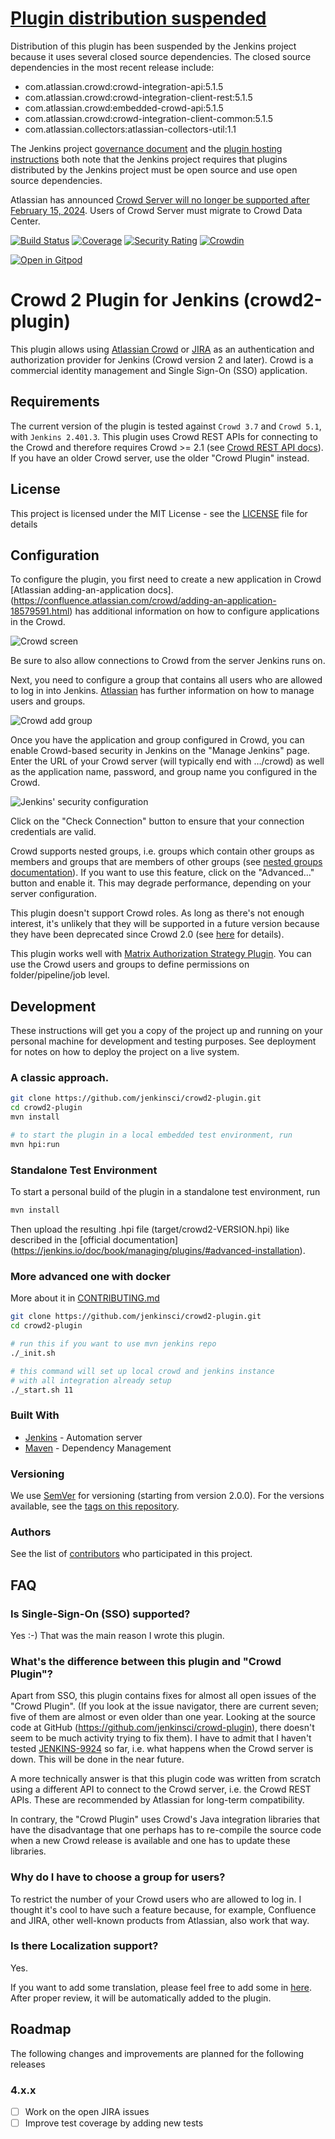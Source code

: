 # [Plugin distribution suspended](https://github.com/jenkins-infra/helpdesk/issues/3854)

Distribution of this plugin has been suspended by the Jenkins project because it uses several closed source dependencies.
The closed source dependencies in the most recent release include:

* com.atlassian.crowd:crowd-integration-api:5.1.5
* com.atlassian.crowd:crowd-integration-client-rest:5.1.5
* com.atlassian.crowd:embedded-crowd-api:5.1.5
* com.atlassian.crowd:crowd-integration-client-common:5.1.5
* com.atlassian.collectors:atlassian-collectors-util:1.1

The Jenkins project [governance document](https://www.jenkins.io/project/governance/#license) and the [plugin hosting instructions](https://www.jenkins.io/doc/developer/publishing/preparation/#license) both note that the Jenkins project requires that plugins distributed by the Jenkins project must be open source and use open source dependencies.

Atlassian has announced [Crowd Server will no longer be supported after February 15, 2024](https://www.atlassian.com/licensing/crowd#crowd-data-center).
Users of Crowd Server must migrate to Crowd Data Center.

[![Build Status](https://ci.jenkins.io/buildStatus/icon?job=Plugins/crowd2-plugin/master)](https://ci.jenkins.io/job/Plugins/job/crowd2-plugin/job/master/)
[![Coverage](https://sonarcloud.io/api/project_badges/measure?project=jenkins-crowd2-plugin&metric=coverage)](https://sonarcloud.io/dashboard?id=jenkins-crowd2-plugin)
[![Security Rating](https://sonarcloud.io/api/project_badges/measure?project=jenkins-crowd2-plugin&metric=security_rating)](https://sonarcloud.io/dashboard?id=jenkins-crowd2-plugin)
[![Crowdin](https://badges.crowdin.net/e/5bc518646218c4dbffd033e19f64e1ad/localized.svg)](https://jenkins.crowdin.com/crowd2-plugin)

[![Open in Gitpod](https://gitpod.io/button/open-in-gitpod.svg)](https://gitpod.io/#https://github.com/jenkinsci/crowd2-plugin)


# Crowd 2 Plugin for Jenkins (crowd2-plugin)

This plugin allows using [Atlassian Crowd](https://www.atlassian.com/software/crowd) or [JIRA](https://www.atlassian.com/software/jira) as an authentication and authorization provider for Jenkins (Crowd version 2 and later). Crowd is a commercial identity management and Single Sign-On (SSO) application.

## Requirements

The current version of the plugin is tested against `Crowd 3.7` and `Crowd 5.1`, with `Jenkins 2.401.3`. 
This plugin uses Crowd REST APIs for connecting to the Crowd and therefore requires Crowd \>= 2.1 (see [Crowd REST API docs](http://developer.atlassian.com/display/CROWDDEV/Crowd+REST+APIs)).
If you have an older Crowd server, use the older "Crowd Plugin" instead.

## License

This project is licensed under the MIT License - see the [LICENSE](LICENSE) file for details

## Configuration

To configure the plugin, you first need to create a new application in
Crowd [Atlassian adding-an-application docs].(https://confluence.atlassian.com/crowd/adding-an-application-18579591.html)
has additional information on how to configure applications in the Crowd.

![Crowd screen](docs/images/image_crowd_screen.png)

Be sure to also allow connections to Crowd from the server Jenkins runs
on.

Next, you need to configure a group that contains all users who are
allowed to log in into Jenkins. [Atlassian](https://confluence.atlassian.com/crowd/managing-users-and-groups-193223.html)
has further information on how to manage users and groups.

![Crowd add group](docs/images/image_crowd_add_group.png)

Once you have the application and group configured in Crowd, you can
enable Crowd-based security in Jenkins on the "Manage Jenkins" page.
Enter the URL of your Crowd server (will typically end with …/crowd) as well as the application name, password, and group name you configured in the Crowd.

![Jenkins' security configuration](docs/images/jenkins_crowd.png)

Click on the "Check Connection" button to ensure that your connection
credentials are valid.

Crowd supports nested groups, i.e. groups which contain other groups as
members and groups that are members of other groups (see [nested groups documentation](http://confluence.atlassian.com/display/CROWD/Nested+Groups+in+Crowd)). If you want to use this feature, click on the "Advanced…" button and enable it. This may degrade performance, depending on your server configuration.

This plugin doesn't support Crowd roles. As long as there's not enough interest, it's unlikely that they will be supported in a future version because they have been deprecated since Crowd 2.0 (see [here](http://confluence.atlassian.com/display/CROWD/Crowd+2.0+Upgrade+Notes) for details).


This plugin works well with [Matrix Authorization Strategy Plugin](https://plugins.jenkins.io/matrix-auth). You can use the Crowd users and groups to define permissions on folder/pipeline/job level.

## Development

These instructions will get you a copy of the project up and running on your personal machine for development and testing purposes. See deployment for notes on how to deploy the project on a live system.

### A classic approach.

``` sh
git clone https://github.com/jenkinsci/crowd2-plugin.git
cd crowd2-plugin
mvn install

# to start the plugin in a local embedded test environment, run
mvn hpi:run
```

### Standalone Test Environment

To start a personal build of the plugin in a standalone test environment, run

``` sh
mvn install
```

Then upload the resulting .hpi file (target/crowd2-VERSION.hpi) like described in the [official documentation] (https://jenkins.io/doc/book/managing/plugins/#advanced-installation).

### More advanced one with docker

More about it in [CONTRIBUTING.md](CONTRIBUTING.md)
``` sh
git clone https://github.com/jenkinsci/crowd2-plugin.git
cd crowd2-plugin

# run this if you want to use mvn jenkins repo
./_init.sh

# this command will set up local crowd and jenkins instance
# with all integration already setup
./_start.sh 11
```

### Built With

* [Jenkins](https://jenkins.io/) - Automation server
* [Maven](https://maven.apache.org/) - Dependency Management

### Versioning

We use [SemVer](http://semver.org/) for versioning (starting from version 2.0.0). For the versions available, see the [tags on this repository](https://github.com/pingunaut/crowd2-plugin/tags).

### Authors

See the list of [contributors](https://github.com/jenkinsci/crowd2-plugin/contributors) who participated in this project.


## FAQ

### Is Single-Sign-On (SSO) supported?

Yes :-) That was the main reason I wrote this plugin.

### What's the difference between this plugin and "Crowd Plugin"?

Apart from SSO, this plugin contains fixes for almost all open issues of the "Crowd Plugin". (If you look at the issue navigator, there are current seven; five of them are almost or even older than one year. Looking at the source code at GitHub (<https://github.com/jenkinsci/crowd-plugin>), there doesn't seem to be much activity trying to fix them). I have to admit that I haven't tested [JENKINS-9924](https://issues.jenkins-ci.org/browse/JENKINS-9924) so far, i.e. what happens when the Crowd server is down. This will be done in the near future.

A more technically answer is that this plugin code was written from scratch using a different API to connect to the Crowd server, i.e. the Crowd REST APIs. These are recommended by Atlassian for long-term compatibility.

In contrary, the "Crowd Plugin" uses Crowd's Java integration libraries that have the disadvantage that one perhaps has to re-compile the source code when a new Crowd release is available and one has to update these libraries.

### Why do I have to choose a group for users?

To restrict the number of your Crowd users who are allowed to log in. I
thought it's cool to have such a feature because, for example, Confluence
and JIRA, other well-known products from Atlassian, also work that way.

### Is there Localization support?

Yes.

If you want to add some translation, please feel free to add some in [here](https://crowdin.jenkins.io/crowd2-plugin).
After proper review, it will be automatically added to the plugin.

## Roadmap

The following changes and improvements are planned for the following releases

### 4.x.x

* [ ] Work on the open JIRA issues
* [ ] Improve test coverage by adding new tests
